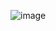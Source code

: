 ![image](https://github.com/wonder21c/computer-graphic/assets/50861700/7866a77c-2fcf-40f6-a073-0006b4f50471)
